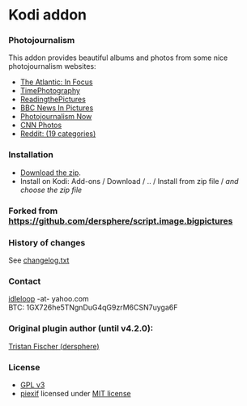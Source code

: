 # Kodi addon

### Photojournalism

This addon provides beautiful albums and photos from some nice photojournalism websites:   

- [The Atlantic: In Focus](https://www.theatlantic.com/infocus/)
- [TimePhotography](https://time.com/tag/photography/)
- [ReadingthePictures](https://www.readingthepictures.org/category/notes/)
- [BBC News In Pictures](https://www.bbc.com/news/in_pictures)
- [Photojournalism Now](https://photojournalismnow43738385.wordpress.com/)
- [CNN Photos](https://edition.cnn.com/world/photos/)
- [Reddit: (19 categories)](https://www.reddit.com/)

### Installation

* [Download the zip](https://github.com/idleloop-github/script.image.bigpictures/releases/download/v5.6.2/plugin.image.bigpictures-5.6.2.zip).   
* Install on Kodi: Add-ons / Download / .. / Install from zip file / *and choose the zip file*   

### Forked from https://github.com/dersphere/script.image.bigpictures

### History of changes

See [changelog.txt](https://github.com/idleloop-github/script.image.bigpictures/blob/master/changelog.txt)

### Contact

[idleloop](https://github.com/idleloop-github) -at- yahoo.com   
BTC: 1GX726he5TNgnDuG4qG9zrM6CSN7uyga6F

### Original plugin author (until v4.2.0):

[Tristan Fischer (dersphere)](https://github.com/dersphere)   

### License

* [GPL v3](https://github.com/idleloop-github/script.image.bigpictures/blob/master/LICENSE.txt)
* [piexif](https://pypi.org/project/piexif/) licensed under [MIT license](https://github.com/idleloop-github/script.image.bigpictures/blob/master/lib/piexif/LICENSE.txt)

